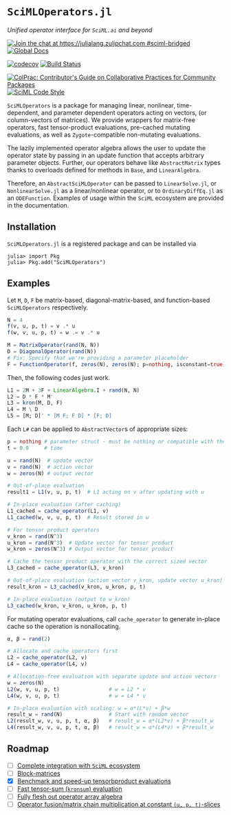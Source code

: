 # `SciMLOperators.jl`

*Unified operator interface for `SciML.ai` and beyond*

[![Join the chat at https://julialang.zulipchat.com #sciml-bridged](https://img.shields.io/static/v1?label=Zulip&message=chat&color=9558b2&labelColor=389826)](https://julialang.zulipchat.com/#narrow/stream/279055-sciml-bridged)
[![Global Docs](https://img.shields.io/badge/docs-SciML-blue.svg)](https://docs.sciml.ai/SciMLOperators/stable)

[![codecov](https://codecov.io/gh/SciML/SciMLOperators.jl/branch/master/graph/badge.svg)](https://codecov.io/gh/SciML/SciMLOperators.jl)
[![Build Status](https://github.com/SciML/SciMLOperators.jl/workflows/CI/badge.svg)](https://github.com/SciML/SciMLOperators.jl/actions?query=workflow%3ACI)

[![ColPrac: Contributor's Guide on Collaborative Practices for Community Packages](https://img.shields.io/badge/ColPrac-Contributor%27s%20Guide-blueviolet)](https://github.com/SciML/ColPrac)
[![SciML Code Style](https://img.shields.io/static/v1?label=code%20style&message=SciML&color=9558b2&labelColor=389826)](https://github.com/SciML/SciMLStyle)

`SciMLOperators` is a package for managing linear, nonlinear,
time-dependent, and parameter dependent operators acting on vectors,
(or column-vectors of matrices). We provide wrappers for matrix-free
operators, fast tensor-product evaluations, pre-cached mutating
evaluations, as well as `Zygote`-compatible non-mutating evaluations.

The lazily implemented operator algebra allows the user to update the
operator state by passing in an update function that accepts arbitrary
parameter objects. Further, our operators behave like `AbstractMatrix` types
thanks to  overloads defined for methods in `Base`, and `LinearAlgebra`.

Therefore, an `AbstractSciMLOperator` can be passed to `LinearSolve.jl`,
or `NonlinearSolve.jl` as a linear/nonlinear operator, or to
`OrdinaryDiffEq.jl` as an `ODEFunction`. Examples of usage within the
`SciML` ecosystem are provided in the documentation.

## Installation

`SciMLOperators.jl` is a registered package and can be installed via

```
julia> import Pkg
julia> Pkg.add("SciMLOperators")
```

## Examples

Let `M`, `D`, `F` be matrix-based, diagonal-matrix-based, and function-based
`SciMLOperators` respectively.

```julia
N = 4
f(v, u, p, t) = v .* u
f(w, v, u, p, t) = w .= v .* u

M = MatrixOperator(rand(N, N))
D = DiagonalOperator(rand(N))
# Fix: Specify that we're providing a parameter placeholder
F = FunctionOperator(f, zeros(N), zeros(N); p=nothing, isconstant=true)
```

Then, the following codes just work.

```julia
L1 = 2M + 3F + LinearAlgebra.I + rand(N, N)
L2 = D * F * M'
L3 = kron(M, D, F)
L4 = M \ D
L5 = [M; D]' * [M F; F D] * [F; D]
```

Each `L#` can be applied to `AbstractVector`s of appropriate sizes:

```julia
p = nothing # parameter struct - must be nothing or compatible with the FunctionOperator
t = 0.0     # time

u = rand(N)  # update vector
v = rand(N)  # action vector
w = zeros(N) # output vector

# Out-of-place evaluation
result1 = L1(v, u, p, t)  # L1 acting on v after updating with u

# In-place evaluation (after caching)
L1_cached = cache_operator(L1, v)
L1_cached(w, v, u, p, t)  # Result stored in w

# For tensor product operators
v_kron = rand(N^3)
u_kron = rand(N^3)  # Update vector for tensor product
w_kron = zeros(N^3) # Output vector for tensor product

# Cache the tensor product operator with the correct sized vector
L3_cached = cache_operator(L3, v_kron)

# Out-of-place evaluation (action vector v_kron, update vector u_kron)
result_kron = L3_cached(v_kron, u_kron, p, t)

# In-place evaluation (output to w_kron)
L3_cached(w_kron, v_kron, u_kron, p, t)
```

For mutating operator evaluations, call `cache_operator` to generate
in-place cache so the operation is nonallocating.

```julia
α, β = rand(2)

# Allocate and cache operators first
L2 = cache_operator(L2, v)
L4 = cache_operator(L4, v)

# Allocation-free evaluation with separate update and action vectors
w = zeros(N)
L2(w, v, u, p, t)                # w = L2 * v
L4(w, v, u, p, t)                # w = L4 * v

# In-place evaluation with scaling: w = α*(L*v) + β*w
result_w = rand(N)               # Start with random vector
L2(result_w, v, u, p, t, α, β)   # result_w = α*(L2*v) + β*result_w
L4(result_w, v, u, p, t, α, β)   # result_w = α*(L4*v) + β*result_w
```

## Roadmap

  - [ ] [Complete integration with `SciML` ecosystem](https://github.com/SciML/SciMLOperators.jl/issues/142)
  - [ ] [Block-matrices](https://github.com/SciML/SciMLOperators.jl/issues/161)
  - [x] [Benchmark and speed-up tensorbproduct evaluations](https://github.com/SciML/SciMLOperators.jl/issues/58)
  - [ ] [Fast tensor-sum (`kronsum`) evaluation](https://github.com/SciML/SciMLOperators.jl/issues/53)
  - [ ] [Fully flesh out operator array algebra](https://github.com/SciML/SciMLOperators.jl/issues/62)
  - [ ] [Operator fusion/matrix chain multiplication at constant `(u, p, t)`-slices](https://github.com/SciML/SciMLOperators.jl/issues/51)
